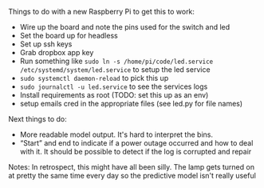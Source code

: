 Things to do with a new Raspberry Pi to get this to work:
* Wire up the board and note the pins used for the switch and led
* Set the board up for headless
* Set up ssh keys
* Grab dropbox app key
* Run something like `sudo ln -s /home/pi/code/led.service /etc/systemd/system/led.service` to setup the led service
* `sudo systemctl daemon-reload` to pick this up
* `sudo journalctl -u led.service` to see the services logs
* Install requirements as root (TODO: set this up as an env)
* setup emails cred in the appropriate files (see led.py for file names)

Next things to do:
* More readable model output.  It's hard to interpret the bins.
* “Start” and end to indicate if a power outage occurred and how to deal with it.  It should be possible to detect if the log is corrupted and repair

Notes:
In retrospect, this might have all been silly.  The lamp gets turned on at pretty the same time every day so the predictive model isn't really useful
